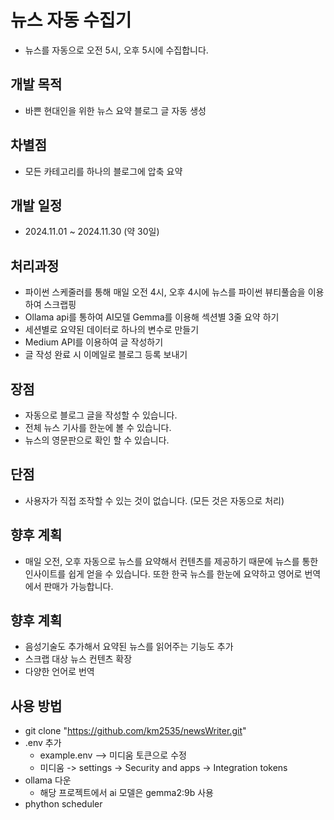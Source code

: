# 뉴스 자동 수집기
- 뉴스를 자동으로 오전 5시, 오후 5시에 수집합니다.

## 개발 목적 
- 바쁜 현대인을 위한 뉴스 요약 블로그 글 자동 생성

## 차별점
- 모든 카테고리를 하나의 블로그에 압축 요약

## 개발 일정
- 2024.11.01 ~ 2024.11.30 (약 30일)

## 처리과정
- 파이썬 스케줄러를 통해 매일 오전 4시, 오후 4시에 뉴스를 파이썬 뷰티풀숩을 이용하여 스크랩핑
- Ollama api를 통하여 AI모델 Gemma를 이용해 섹션별 3줄 요약 하기 
- 세션별로 요약된 데이터로 하나의 변수로 만들기
- Medium API를 이용하여 글 작성하기
- 글 작성 완료 시 이메일로 블로그 등록 보내기

## 장점
- 자동으로 블로그 글을 작성할 수 있습니다.
- 전체 뉴스 기사를 한눈에 볼 수 있습니다.
- 뉴스의 영문판으로 확인 할 수 있습니다.

## 단점
- 사용자가 직접 조작할 수 있는 것이 없습니다.
  (모든 것은 자동으로 처리)

## 향후 계획
- 매일 오전, 오후 자동으로 뉴스를 요약해서 컨텐츠를 제공하기 때문에 뉴스를 통한 인사이트를 쉽게 얻을 수 있습니다. 또한 한국 뉴스를 한눈에 요약하고 영어로 번역에서 판매가 가능합니다. 

## 향후 계획
- 음성기술도 추가해서 요약된 뉴스를 읽어주는 기능도 추가
- 스크랩 대상 뉴스 컨텐츠 확장
- 다양한 언어로 번역

## 사용 방법
- git clone "https://github.com/km2535/newsWriter.git"
- .env 추가 
  - example.env --> 미디움 토큰으로 수정
  - 미디움 -> settings -> Security and apps -> Integration tokens
- ollama 다운
  - 해당 프로젝트에서 ai 모델은 gemma2:9b 사용 
- phython scheduler 